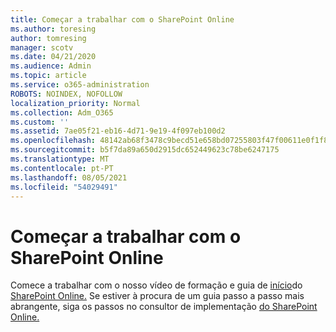 ```yaml
---
title: Começar a trabalhar com o SharePoint Online
ms.author: toresing
author: tomresing
manager: scotv
ms.date: 04/21/2020
ms.audience: Admin
ms.topic: article
ms.service: o365-administration
ROBOTS: NOINDEX, NOFOLLOW
localization_priority: Normal
ms.collection: Adm_O365
ms.custom: ''
ms.assetid: 7ae05f21-eb16-4d71-9e19-4f097eb100d2
ms.openlocfilehash: 48142ab68f3478c9becd51e658bd07255803f47f00611e0f1f8ab1757fdc984d
ms.sourcegitcommit: b5f7da89a650d2915dc652449623c78be6247175
ms.translationtype: MT
ms.contentlocale: pt-PT
ms.lasthandoff: 08/05/2021
ms.locfileid: "54029491"
---
```

# <a name="get-started-with-sharepoint-online"></a>Começar a trabalhar com o SharePoint Online

Comece a trabalhar com o nosso vídeo de formação e guia de [início](https://go.microsoft.com/fwlink/?linkid=866437)do [SharePoint Online.](https://go.microsoft.com/fwlink/?linkid=866438) Se estiver à procura de um guia passo a passo mais abrangente, siga os passos no consultor de implementação [do SharePoint Online.](https://portal.office.com/onboarding/sharepointonline#/)
  

